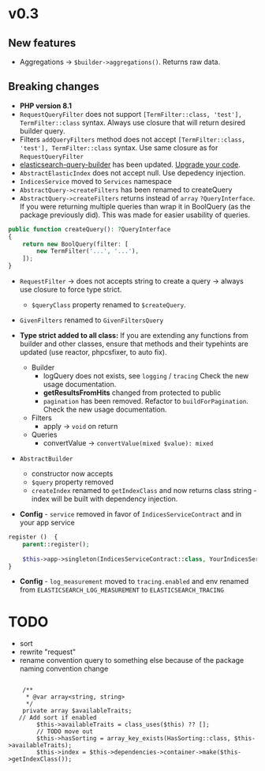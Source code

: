 # v0.3

## New features

- Aggregations -> `$builder->aggregations()`. Returns raw data.

## Breaking changes

- **PHP version 8.1**
- `RequestQueryFilter` does not support `[TermFilter::class, 'test'], TermFilter::class` syntax. Always use closure that will return desired builder query.
- Filters `addQueryFilters` method does not accept `[TermFilter::class, 'test'], TermFilter::class` syntax. Use same closure as for `RequestQueryFilter`
- [elasticsearch-query-builder](https://github.com/erichard/elasticsearch-query-builder) has been updated. [Upgrade your code](https://github.com/erichard/elasticsearch-query-builder/blob/main/UPGRADE-3.0.md).
- `AbstractElasticIndex` does not accept null. Use depedency injection.
- `IndicesService` moved to `Services` namespace
- `AbstractQuery->createFilters` has been renamed to createQuery
- `AbstractQuery->createFilters` returns instead of `array` `?QueryInterface`. If you were returning multiple queries than wrap it in BoolQuery (as the package previously did). This was made for easier usability of queries.
```php
public function createQuery(): ?QueryInterface
{
    return new BoolQuery(filter: [
        new TermFilter('...', '...'),
    ]);
}
```
- `RequestFilter` -> does not accepts string to create a query -> always use closure to force type strict.
    - `$queryClass` property renamed to `$createQuery`.
- `GivenFilters` renamed to `GivenFiltersQuery`
- **Type strict added to all class:** If you are extending any functions from builder and other classes, ensure that methods and their typehints are updated  (use reactor, phpcsfixer, to auto fix).
    - Builder
      - logQuery does not exists, see `logging` / `tracing`  Check the new usage documentation.
      - **getResultsFromHits** changed from protected to public
      - `pagination` has been removed. Refactor to `buildForPagination`. Check the new usage documentation.
    - Filters
      - apply -> `void` on return
    - Queries
      - convertValue -> `convertValue(mixed $value): mixed`
    
- `AbstractBuilder` 
  - constructor now accepts 
  - `$query` property removed
  - `createIndex` renamed to `getIndexClass` and now returns class string - index will be built with dependency injection.

- **Config** - `service` removed in favor of `IndicesServiceContract` and in your app service
```php
register ()  {
    parent::register();
    
    $this->app->singleton(IndicesServiceContract::class, YourIndicesService::class);
}
```
- **Config** - `log_measurement` moved to `tracing.enabled` and env renamed from `ELASTICSEARCH_LOG_MEASUREMENT` to `ELASTICSEARCH_TRACING`


# TODO

- sort
- rewrite "request"
- rename convention query to something else because of the package naming convention change

```

    /**
     * @var array<string, string>
     */
    private array $availableTraits;
   // Add sort if enabled
        $this->availableTraits = class_uses($this) ?? [];
        // TODO move out
        $this->hasSorting = array_key_exists(HasSorting::class, $this->availableTraits);
        $this->index = $this->dependencies->container->make($this->getIndexClass());
```
